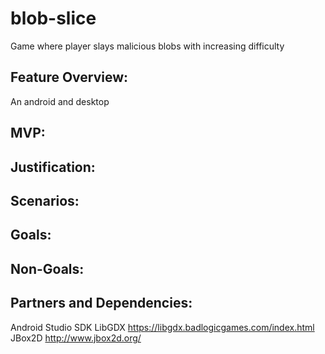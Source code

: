 # blob-slice
Game where player slays malicious blobs with increasing difficulty

Feature Overview:
-
An android and desktop 

MVP:
-

Justification:
-

Scenarios:
-

Goals:
-

Non-Goals:
-

Partners and Dependencies:
-

Android Studio SDK LibGDX https://libgdx.badlogicgames.com/index.html JBox2D http://www.jbox2d.org/
